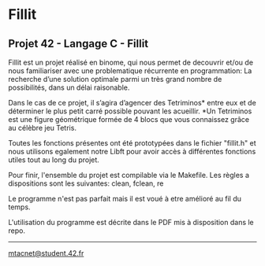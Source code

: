 # Fillit
Projet 42 - Langage C - Fillit
-------------------------------------------------------------------------------------------------------------------------------

Fillit est un projet réalisé en binome, qui nous permet de decouvrir et/ou de nous familiariser avec une problematique récurrente en programmation: 
La recherche d’une solution optimale parmi un très grand nombre de possibilités, dans un délai raisonable.

Dans le cas de ce projet, il s’agira d’agencer des Tetriminos* entre eux et de déterminer le plus petit carré possible pouvant les acueillir.
*Un Tetriminos est une figure géométrique formée de 4 blocs que vous connaissez grâce au célèbre jeu Tetris.

Toutes les fonctions présentes ont été prototypées dans le fichier "fillit.h" et nous utilisons egalement notre Libft pour avoir accès à différentes fonctions utiles tout au long du projet.

Pour finir, l'ensemble du projet est compilable via le Makefile. Les règles a dispositions sont les suivantes:
clean, fclean, re

Le programme n'est pas parfait mais il est voué à etre amélioré au fil du temps.

L'utilisation du programme est décrite dans le PDF mis à disposition dans le repo.

------------------------------------------------------------------------------------------------------------------------------
mtacnet@student.42.fr

